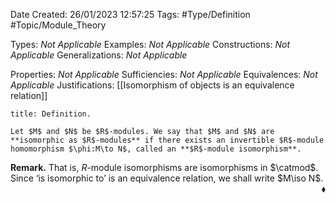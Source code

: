<div class="topSpace"></div>

Date Created: 26/01/2023 12:57:25
Tags: #Type/Definition #Topic/Module_Theory

Types: _Not Applicable_
Examples: _Not Applicable_
Constructions: _Not Applicable_
Generalizations: _Not Applicable_

Properties: _Not Applicable_
Sufficiencies: _Not Applicable_
Equivalences: _Not Applicable_
Justifications: [[Isomorphism of objects is an equivalence relation]]

``` ad-Definition
title: Definition.

Let $M$ and $N$ be $R$-modules. We say that $M$ and $N$ are **isomorphic as $R$-modules** if there exists an invertible $R$-module homomorphism $\phi:M\to N$, called an **$R$-module isomorphism**.

```

<b>Remark.</b> That is, $R$-module isomorphisms are isomorphisms in $\catmod$. Since $\textrm{`}$is isomorphic to$\textrm{'}$ is an equivalence relation, we shall write $M\iso N$.<span style="float:right;">$\blacklozenge$</span>
